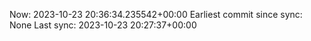 Now: 2023-10-23 20:36:34.235542+00:00 Earliest commit since sync: None Last sync: 2023-10-23 20:27:37+00:00
